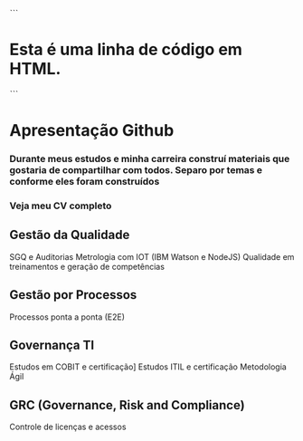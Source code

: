 

ˋˋˋ

<h1> Esta é uma linha de código em HTML.</h1>

ˋˋˋ


# **Apresentação Github**

### Durante meus estudos e minha carreira construí materiais que gostaria de compartilhar com todos. Separo por temas e conforme eles foram construídos

### Veja meu CV completo

## **Gestão da Qualidade**
SGQ e Auditorias
Metrologia com IOT (IBM Watson e NodeJS)
Qualidade em treinamentos e geração de competências

## **Gestão por Processos**
Processos ponta a ponta (E2E)

## **Governança TI**
Estudos em COBIT e certificação]
Estudos ITIL e certificação
Metodologia Ágil

## **GRC (Governance, Risk and Compliance)**
Controle de licenças e acessos


